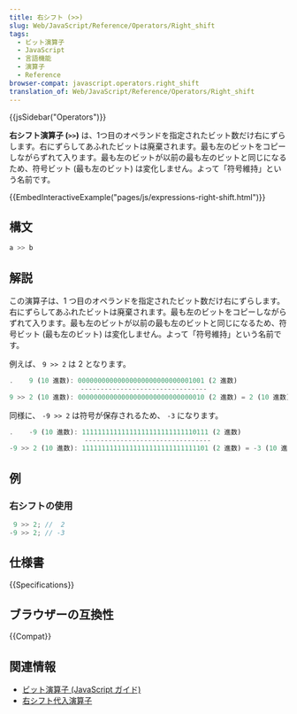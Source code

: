 ```yaml
---
title: 右シフト (>>)
slug: Web/JavaScript/Reference/Operators/Right_shift
tags:
  - ビット演算子
  - JavaScript
  - 言語機能
  - 演算子
  - Reference
browser-compat: javascript.operators.right_shift
translation_of: Web/JavaScript/Reference/Operators/Right_shift
---
```

{{jsSidebar("Operators")}}

**右シフト演算子 (`>>`)** は、1つ目のオペランドを指定されたビット数だけ右にずらします。右にずらしてあふれたビットは廃棄されます。最も左のビットをコピーしながらずれて入ります。最も左のビットが以前の最も左のビットと同じになるため、符号ビット (最も左のビット) は変化しません。よって「符号維持」という名前です。

{{EmbedInteractiveExample("pages/js/expressions-right-shift.html")}}

## 構文

```js
a >> b
```

## 解説

この演算子は、1 つ目のオペランドを指定されたビット数だけ右にずらします。右にずらしてあふれたビットは廃棄されます。最も左のビットをコピーしながらずれて入ります。最も左のビットが以前の最も左のビットと同じになるため、符号ビット (最も左のビット) は変化しません。よって「符号維持」という名前です。

例えば、 `9 >> 2` は 2 となります。

```js
.    9 (10 進数): 00000000000000000000000000001001 (2 進数)
                  --------------------------------
9 >> 2 (10 進数): 00000000000000000000000000000010 (2 進数) = 2 (10 進数)
```

同様に、 `-9 >> 2` は符号が保存されるため、 `-3` になります。

```js
.    -9 (10 進数): 11111111111111111111111111110111 (2 進数)
                   --------------------------------
-9 >> 2 (10 進数): 11111111111111111111111111111101 (2 進数) = -3 (10 進数)
```

## 例

### 右シフトの使用

```js
 9 >> 2; //  2
-9 >> 2; // -3
```

## 仕様書

{{Specifications}}

## ブラウザーの互換性

{{Compat}}

## 関連情報

- [ビット演算子 (JavaScript ガイド)](/ja/docs/Web/JavaScript/Guide/Expressions_and_Operators#bitwise)
- [右シフト代入演算子](/ja/docs/Web/JavaScript/Reference/Operators/Right_shift_assignment)
